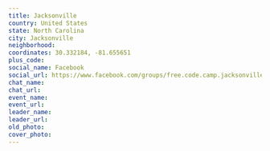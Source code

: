 ```yaml
---
title: Jacksonville
country: United States
state: North Carolina
city: Jacksonville
neighborhood: 
coordinates: 30.332184, -81.655651
plus_code:
social_name: Facebook
social_url: https://www.facebook.com/groups/free.code.camp.jacksonville.nc
chat_name:
chat_url:
event_name:
event_url:
leader_name:
leader_url:
old_photo: 
cover_photo:
---
```

